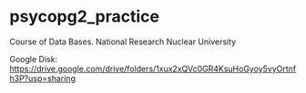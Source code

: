 # psycopg2_practice
Course of Data Bases. National Research Nuclear University

Google Disk: https://drive.google.com/drive/folders/1xux2xQVc0GR4KsuHoGyoy5vyOrtnfh3P?usp=sharing
